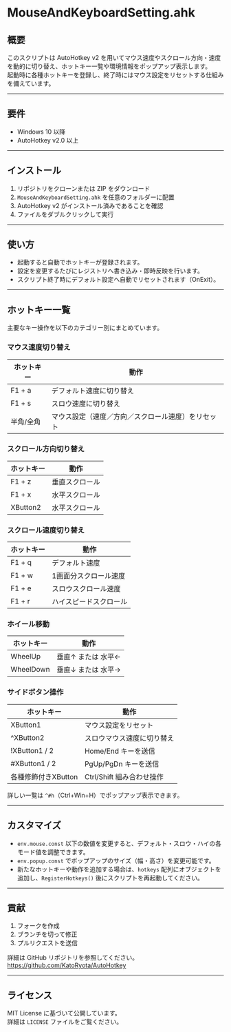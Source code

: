 # MouseAndKeyboardSetting.ahk

## 概要

このスクリプトは AutoHotkey v2 を用いてマウス速度やスクロール方向・速度を動的に切り替え、ホットキー一覧や環境情報をポップアップ表示します。  
起動時に各種ホットキーを登録し、終了時にはマウス設定をリセットする仕組みを備えています。

---

## 要件

- Windows 10 以降  
- AutoHotkey v2.0 以上  

---

## インストール

1. リポジトリをクローンまたは ZIP をダウンロード  
2. `MouseAndKeyboardSetting.ahk` を任意のフォルダーに配置  
3. AutoHotkey v2 がインストール済みであることを確認  
4. ファイルをダブルクリックして実行  

---

## 使い方

- 起動すると自動でホットキーが登録されます。  
- 設定を変更するたびにレジストリへ書き込み・即時反映を行います。  
- スクリプト終了時にデフォルト設定へ自動でリセットされます（OnExit）。

---

## ホットキー一覧

主要なキー操作を以下のカテゴリー別にまとめています。

### マウス速度切り替え

| ホットキー | 動作                           |
| ---------- | ------------------------------ |
| F1 + a     | デフォルト速度に切り替え       |
| F1 + s     | スロウ速度に切り替え           |
| 半角/全角  | マウス設定（速度／方向／スクロール速度）をリセット |

### スクロール方向切り替え

| ホットキー | 動作               |
| ---------- | ------------------ |
| F1 + z     | 垂直スクロール     |
| F1 + x     | 水平スクロール     |
| XButton2   | 水平スクロール     |

### スクロール速度切り替え

| ホットキー | 動作                     |
| ---------- | ------------------------ |
| F1 + q     | デフォルト速度           |
| F1 + w     | 1画面分スクロール速度     |
| F1 + e     | スロウスクロール速度     |
| F1 + r     | ハイスピードスクロール   |

### ホイール移動

| ホットキー  | 動作                  |
| ----------- | --------------------- |
| WheelUp     | 垂直↑ または 水平←   |
| WheelDown   | 垂直↓ または 水平→   |

### サイドボタン操作

| ホットキー        | 動作                         |
| ----------------- | ---------------------------- |
| XButton1          | マウス設定をリセット         |
| ^XButton2         | スロウマウス速度に切り替え   |
| !XButton1 / 2     | Home/End キーを送信          |
| #XButton1 / 2     | PgUp/PgDn キーを送信         |
| 各種修飾付きXButton | Ctrl/Shift 組み合わせ操作 |

詳しい一覧は `^#h`（Ctrl+Win+H）でポップアップ表示できます。

---

## カスタマイズ

- `env.mouse.const` 以下の数値を変更すると、デフォルト・スロウ・ハイの各モード値を調整できます。  
- `env.popup.const` でポップアップのサイズ（幅・高さ）を変更可能です。  
- 新たなホットキーや動作を追加する場合は、`hotkeys` 配列にオブジェクトを追加し、`RegisterHotkeys()` 後にスクリプトを再起動してください。

---

## 貢献

1. フォークを作成  
2. ブランチを切って修正  
3. プルリクエストを送信  

詳細は GitHub リポジトリを参照してください。  
https://github.com/KatoRyota/AutoHotkey

---

## ライセンス

MIT License に基づいて公開しています。  
詳細は `LICENSE` ファイルをご覧ください。

